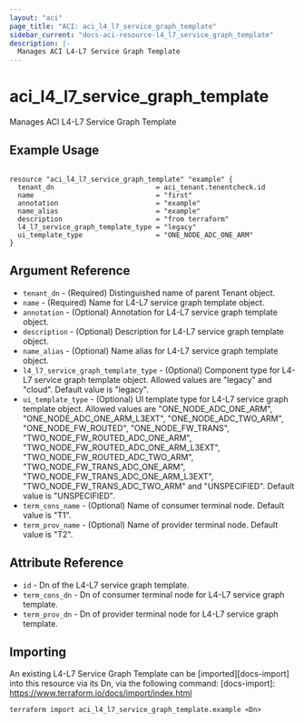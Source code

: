 ```yaml
---
layout: "aci"
page_title: "ACI: aci_l4_l7_service_graph_template"
sidebar_current: "docs-aci-resource-l4_l7_service_graph_template"
description: |-
  Manages ACI L4-L7 Service Graph Template
---
```


# aci_l4_l7_service_graph_template

Manages ACI L4-L7 Service Graph Template

## Example Usage

```hcl

resource "aci_l4_l7_service_graph_template" "example" {
  tenant_dn                         = aci_tenant.tenentcheck.id
  name                              = "first"
  annotation                        = "example"
  name_alias                        = "example"
  description                       = "from terraform"
  l4_l7_service_graph_template_type = "legacy"
  ui_template_type                  = "ONE_NODE_ADC_ONE_ARM"
}

```

## Argument Reference

- `tenant_dn` - (Required) Distinguished name of parent Tenant object.
- `name` - (Required) Name for L4-L7 service graph template object.
- `annotation` - (Optional) Annotation for L4-L7 service graph template object.
- `description` - (Optional) Description for L4-L7 service graph template object.
- `name_alias` - (Optional) Name alias for L4-L7 service graph template object.
- `l4_l7_service_graph_template_type` - (Optional) Component type for L4-L7 service graph template object. Allowed values are "legacy" and "cloud". Default value is "legacy".
- `ui_template_type` - (Optional) UI template type for L4-L7 service graph template object. Allowed values are "ONE_NODE_ADC_ONE_ARM", "ONE_NODE_ADC_ONE_ARM_L3EXT", "ONE_NODE_ADC_TWO_ARM", "ONE_NODE_FW_ROUTED", "ONE_NODE_FW_TRANS", "TWO_NODE_FW_ROUTED_ADC_ONE_ARM", "TWO_NODE_FW_ROUTED_ADC_ONE_ARM_L3EXT", "TWO_NODE_FW_ROUTED_ADC_TWO_ARM", "TWO_NODE_FW_TRANS_ADC_ONE_ARM", "TWO_NODE_FW_TRANS_ADC_ONE_ARM_L3EXT", "TWO_NODE_FW_TRANS_ADC_TWO_ARM" and "UNSPECIFIED". Default value is "UNSPECIFIED".
- `term_cons_name` - (Optional) Name of consumer terminal node. Default value is "T1".
- `term_prov_name` - (Optional) Name of provider terminal node. Default value is "T2".

## Attribute Reference

- `id` - Dn of the L4-L7 service graph template.
- `term_cons_dn` - Dn of consumer terminal node for L4-L7 service graph template.
- `term_prov_dn` - Dn of provider terminal node for L4-L7 service graph template.

## Importing

An existing L4-L7 Service Graph Template can be [imported][docs-import] into this resource via its Dn, via the following command:
[docs-import]: https://www.terraform.io/docs/import/index.html

```
terraform import aci_l4_l7_service_graph_template.example <Dn>
```
